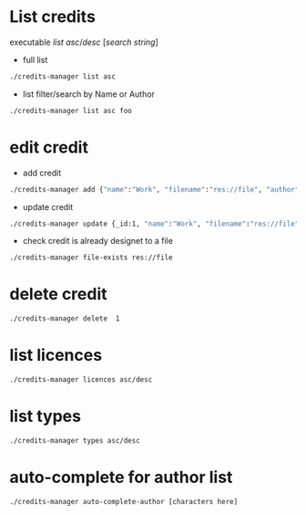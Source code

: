 # List credits

executable *list* *asc*/*desc* [*search string*]

* full list 
``` bash
./credits-manager list asc
```

* list filter/search by Name or Author
``` bash
./credits-manager list asc foo
```

# edit credit
* add credit
``` bash
./credits-manager add {"name":"Work", "filename":"res://file", "author":"Joe", "link":"http://...", "type":"Music", "licence":"MIT"}
```

* update credit
``` bash
./credits-manager update {_id:1, "name":"Work", "filename":"res://file", "author":"Joe", "link":"http://...", "type":"Music", "licence":"MIT"}
```

* check credit is already designet to a file
``` bash
./credits-manager file-exists res://file
```

# delete credit
``` bash
./credits-manager delete  1
```

# list licences
``` bash
./credits-manager licences asc/desc
```

# list types
``` bash
./credits-manager types asc/desc
```

# auto-complete for author list
``` bash
./credits-manager auto-complete-author [characters here]
```



